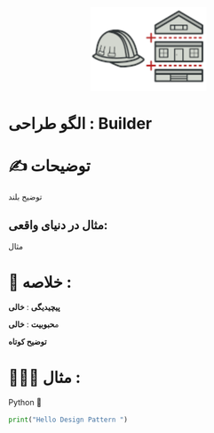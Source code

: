 <p align="center">
  <img src="https://github.com/mojtabapaso/Design-Pattern-Persian/blob/main/img/Creational/builder-mini.png" height="150px" />
</p>

# الگو طراحی :  Builder

# ✍️ توضیحات 
توضیح بلند

## مثال در دنیای واقعی:
مثال

 # 📝 خلاصه :
**پیچیدیگی** : **خالی** 

م**حبوبیت** : **خالی**

**توضیح کوتاه**

# 👨🏻‍💻 مثال  :
Python 🐍 


```python
print("Hello Design Pattern ")
```


